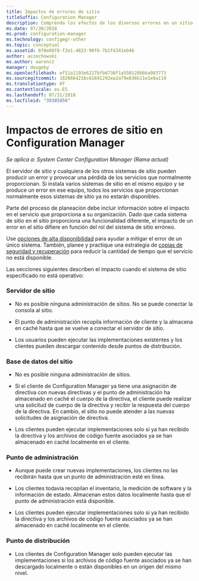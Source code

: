 ```yaml
---
title: Impactos de errores de sitio
titleSuffix: Configuration Manager
description: Comprenda los efectos de los diversos errores en un sitio de Configuration Manager.
ms.date: 07/30/2018
ms.prod: configuration-manager
ms.technology: configmgr-other
ms.topic: conceptual
ms.assetid: 6f0e08f8-f2e1-4823-90f6-7b1f4341eb46
author: aczechowski
ms.author: aaroncz
manager: dougeby
ms.openlocfilehash: ef51a1193e6227bfb6738f1a550128bbba983773
ms.sourcegitcommit: 1826664216c61691292ea2a79e836b11e1e8a118
ms.translationtype: HT
ms.contentlocale: es-ES
ms.lasthandoff: 07/31/2018
ms.locfileid: "39385856"
---
```

# <a name="site-failure-impacts-in-configuration-manager"></a>Impactos de errores de sitio en Configuration Manager

*Se aplica a: System Center Configuration Manager (Rama actual)*

El servidor de sitio y cualquiera de los otros sistemas de sitio pueden producir un error y provocar una pérdida de los servicios que normalmente proporcionan. Si instala varios sistemas de sitio en el mismo equipo y se produce un error en ese equipo, todos los servicios que proporcionan normalmente esos sistemas de sitio ya no estarán disponibles.

Parte del proceso de planeación debe incluir información sobre el impacto en el servicio que proporciona a su organización. Dado que cada sistema de sitio en el sitio proporciona una funcionalidad diferente, el impacto de un error en el sitio difiere en función del rol del sistema de sitio erróneo. 

Use [opciones de alta disponibilidad](/sccm/core/servers/deploy/configure/high-availability-options) para ayudar a mitigar el error de un único sistema. También, planee y practique una estrategia de [copias de seguridad y recuperación](/sccm/core/servers/manage/backup-and-recovery) para reducir la cantidad de tiempo que el servicio no está disponible.

Las secciones siguientes describen el impacto cuando el sistema de sitio especificado no está operativo:


### <a name="site-server"></a>Servidor de sitio

- No es posible ninguna administración de sitios. No se puede conectar la consola al sitio.  

- El punto de administración recopila información de cliente y la almacena en caché hasta que se vuelve a conectar el servidor de sitio.  

- Los usuarios pueden ejecutar las implementaciones existentes y los clientes pueden descargar contenido desde puntos de distribución.  


### <a name="site-database"></a>Base de datos del sitio

- No es posible ninguna administración de sitios.  

- Si el cliente de Configuration Manager ya tiene una asignación de directiva con nuevas directivas y el punto de administración ha almacenado en caché el cuerpo de la directiva, el cliente puede realizar una solicitud de cuerpo de la directiva y recibir la respuesta del cuerpo de la directiva. En cambio, el sitio no puede atender a las nuevas solicitudes de asignación de directiva.  

- Los clientes pueden ejecutar implementaciones solo si ya han recibido la directiva y los archivos de código fuente asociados ya se han almacenado en caché localmente en el cliente.  


### <a name="management-point"></a>Punto de administración

- Aunque puede crear nuevas implementaciones, los clientes no las recibirán hasta que un punto de administración esté en línea.  

- Los clientes todavía recopilan el inventario, la medición de software y la información de estado. Almacenan estos datos localmente hasta que el punto de administración está disponible.  

- Los clientes pueden ejecutar implementaciones solo si ya han recibido la directiva y los archivos de código fuente asociados ya se han almacenado en caché localmente en el cliente.  


### <a name="distribution-point"></a>Punto de distribución

- Los clientes de Configuration Manager solo pueden ejecutar las implementaciones si los archivos de código fuente asociados ya se han descargado localmente o están disponibles en un origen del mismo nivel.

